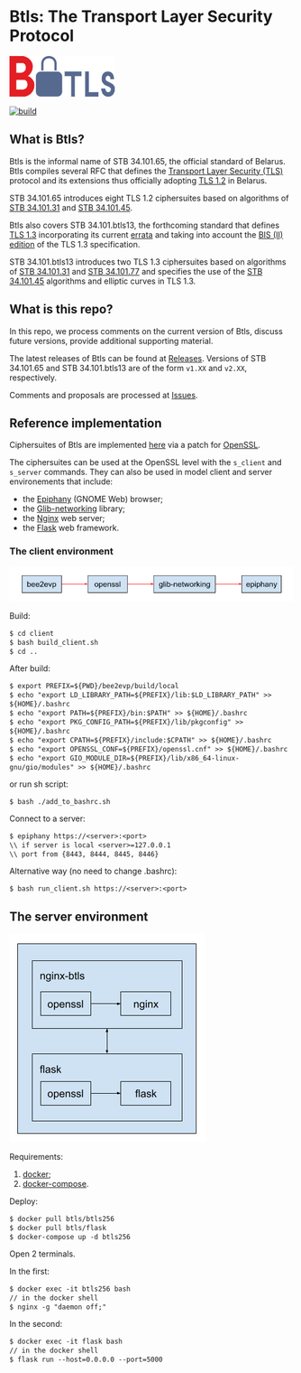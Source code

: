 # Btls: The Transport Layer Security Protocol

![](figs/btls-logo-small.png)

[![build](https://github.com/bcrypto/btls/actions/workflows/build.yaml/badge.svg)](https://github.com/bcrypto/btls/actions/workflows/build.yaml)

## What is Btls?

Btls is the informal name of STB 34.101.65, the official standard of Belarus.
Btls compiles several RFC that defines the 
[Transport Layer Security (TLS)](https://en.wikipedia.org/wiki/Transport_Layer_Security) 
protocol and its extensions thus officially adopting
[TLS 1.2](https://www.rfc-editor.org/rfc/rfc5246.txt) in Belarus.

STB 34.101.65 introduces eight TLS 1.2 ciphersuites based on algorithms of 
[STB 34.101.31](https://github.com/bcrypto/belt) 
and [STB 34.101.45](https://github.com/bcrypto/bign).

Btls also covers STB 34.101.btls13, the forthcoming standard that defines 
[TLS 1.3](https://www.rfc-editor.org/rfc/rfc8446.txt) incorporating its current 
[errata](https://www.rfc-editor.org/errata_search.php?rfc=8446&rec_status=15&presentation=table) 
and taking into account the 
[BIS (II) edition](https://datatracker.ietf.org/doc/draft-ietf-tls-rfc8446bis/) 
of the TLS 1.3 specification.

STB 34.101.btls13 introduces two TLS 1.3 ciphersuites based on algorithms of 
[STB 34.101.31](https://github.com/bcrypto/belt) and 
[STB 34.101.77](https://github.com/bcrypto/bash) and specifies the use of the 
[STB 34.101.45](https://github.com/bcrypto/bign) algorithms and elliptic curves 
in TLS 1.3. 

## What is this repo?

In this repo, we process comments on the current version of Btls,
discuss future versions, provide additional supporting material.

The latest releases of Btls can be found at 
[Releases](https://github.com/bcrypto/btls/releases).
Versions of STB 34.101.65 and STB 34.101.btls13 are of the form `v1.XX` and 
`v2.XX`, respectively.

Comments and proposals are processed at 
[Issues](https://github.com/bcrypto/btls/issues). 

## Reference implementation

Ciphersuites of Btls are implemented [here](https://github.com/bcrypto/bee2evp) 
via a patch for [OpenSSL](https://github.com/openssl/openssl).

The ciphersuites can be used at the OpenSSL level with the `s_client` and 
`s_server` commands. They can also be used in model client and server 
environements that include:

* the [Epiphany](https://en.wikipedia.org/wiki/GNOME_Web) (GNOME Web) browser;
* the [Glib-networking](https://gitlab.gnome.org/GNOME/glib-networking) library;
* the [Nginx](https://en.wikipedia.org/wiki/Nginx) web server;
* the [Flask](https://en.wikipedia.org/wiki/Flask_(web_framework)) web framework.

### The client environment

![Client](figs/client.png)

Build:

```console
$ cd client
$ bash build_client.sh
$ cd ..
```

After build:

```console
$ export PREFIX=${PWD}/bee2evp/build/local
$ echo "export LD_LIBRARY_PATH=${PREFIX}/lib:$LD_LIBRARY_PATH" >> ${HOME}/.bashrc
$ echo "export PATH=${PREFIX}/bin:$PATH" >> ${HOME}/.bashrc
$ echo "export PKG_CONFIG_PATH=${PREFIX}/lib/pkgconfig" >> ${HOME}/.bashrc
$ echo "export CPATH=${PREFIX}/include:$CPATH" >> ${HOME}/.bashrc
$ echo "export OPENSSL_CONF=${PREFIX}/openssl.cnf" >> ${HOME}/.bashrc
$ echo "export GIO_MODULE_DIR=${PREFIX}/lib/x86_64-linux-gnu/gio/modules" >> ${HOME}/.bashrc
```
or run sh script:
```console
$ bash ./add_to_bashrc.sh
```

Connect to a server:

```console
$ epiphany https://<server>:<port>
\\ if server is local <server>=127.0.0.1
\\ port from {8443, 8444, 8445, 8446}
```

Alternative way (no need to change .bashrc):

```console
$ bash run_client.sh https://<server>:<port>
```

## The server environment

![Server](figs/server.png)

Requirements:

1. [docker](https://docs.docker.com/engine/install/ubuntu/);
2. [docker-compose](https://docs.docker.com/compose/install/).

Deploy:

```console
$ docker pull btls/btls256
$ docker pull btls/flask
$ docker-compose up -d btls256
```

Open 2 terminals.

In the first:
```console
$ docker exec -it btls256 bash
// in the docker shell
$ nginx -g "daemon off;" 
```
In the second:
```console
$ docker exec -it flask bash
// in the docker shell
$ flask run --host=0.0.0.0 --port=5000
```
